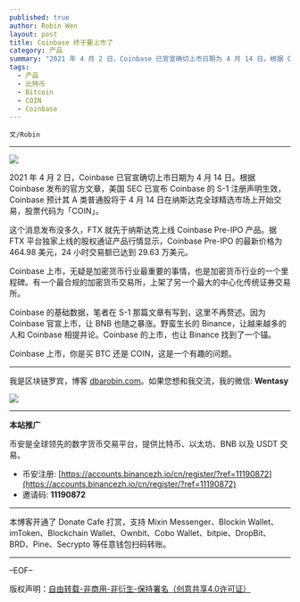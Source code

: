 ```yaml
---
published: true
author: Robin Wen
layout: post
title: Coinbase 终于要上市了
category: 产品
summary: "2021 年 4 月 2 日，Coinbase 已官宣确切上市日期为 4 月 14 日。根据 Coinbase 发布的官方文章，美国 SEC 已宣布 Coinbase 的 S-1 注册声明生效，Coinbase 预计其 A 类普通股将于 4 月 14 日在纳斯达克全球精选市场上开始交易，股票代码为「COIN」。"
tags:
  - 产品
  - 比特币
  - Bitcoin
  - COIN
  - Coinbase
---
```


`文/Robin`

***

![](https://cdn.dbarobin.com/ggxfh0v.png)

2021 年 4 月 2 日，Coinbase 已官宣确切上市日期为 4 月 14 日。根据 Coinbase 发布的官方文章，美国 SEC 已宣布 Coinbase 的 S-1 注册声明生效，Coinbase 预计其 A 类普通股将于 4 月 14 日在纳斯达克全球精选市场上开始交易，股票代码为「COIN」。

这个消息发布没多久，FTX 就先于纳斯达克上线 Coinbase Pre-IPO 产品。据 FTX 平台独家上线的股权通证产品行情显示，Coinbase Pre-IPO 的最新价格为 464.98 美元，24 小时交易额已达到 29.63 万美元。

Coinbase 上市，无疑是加密货币行业最重要的事情，也是加密货币行业的一个里程碑。有一个最合规的加密货币交易所，上架了另一个最大的中心化传统证券交易所。

Coinbase 的基础数据，笔者在 S-1 那篇文章有写到，这里不再赘述。因为 Coinbase 官宣上市，让 BNB 也随之暴涨。野蛮生长的 Binance，让越来越多的人和 Coinbase 相提并论。Coinbase 的上市，也让 Binance 找到了一个锚。

Coinbase 上市，你是买 BTC 还是 COIN，这是一个有趣的问题。

***

我是区块链罗宾，博客 [dbarobin.com](https://dbarobin.com/)。如果您想和我交流，我的微信: **Wentasy**

![](https://cdn.dbarobin.com/v4yywe2.png)

***

**本站推广**

币安是全球领先的数字货币交易平台，提供比特币、以太坊、BNB 以及 USDT 交易。

* 币安注册: [https://accounts.binancezh.io/cn/register/?ref=11190872](https://accounts.binancezh.io/cn/register/?ref=11190872)
* 邀请码: **11190872**

***

本博客开通了 Donate Cafe 打赏，支持 Mixin Messenger、Blockin Wallet、imToken、Blockchain Wallet、Ownbit、Cobo Wallet、bitpie、DropBit、BRD、Pine、Secrypto 等任意钱包扫码转账。

<center>
    <div class="--donate-button"
         data-button-id="f8b9df0d-af9a-460d-8258-d3f435445075"
    ></div>
</center>

***

–EOF–

版权声明：[自由转载-非商用-非衍生-保持署名（创意共享4.0许可证）](http://creativecommons.org/licenses/by-nc-nd/4.0/deed.zh)